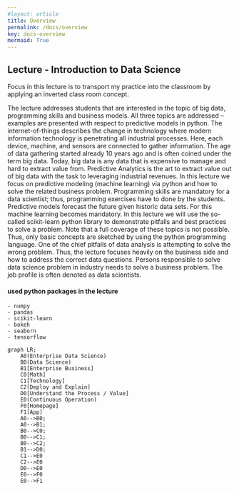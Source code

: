 ```yaml
---
#layout: article
title: Overview
permalink: /docs/overview
key: docs-overview
mermaid: True
---
```

## Lecture - Introduction to Data Science

Focus in this lecture is to transport my practice into the classroom by applying an inverted class room concept.

The lecture addresses students that are interested in the topic of big data, programming skills and business models. All three topics are addressed – examples are presented with respect to predictive models in python. The internet-of-things describes the change in technology where modern information technology is penetrating all industrial processes. Here, each device, machine, and sensors are connected to gather information. The age of data gathering started already 10 years ago and is often coined under the term big data. Today, big data is any data that is expensive to manage and hard to extract value from. Predictive Analytics is the art to extract value out of big data with the task to leveraging industrial revenues. In this lecture we focus on predictive modeling (machine learning) via python and how to solve the related business problem. Programming skills are mandatory for a data scientist; thus, programming exercises have to done by the students. Predictive models forecast the future given historic data sets. For this machine learning becomes mandatory. In this lecture we will use the so-called scikit-learn python library to demonstrate pitfalls and best practices to solve a problem. Note that a full coverage of these topics is not possible. Thus, only basic concepts are sketched by using the python programming language. One of the chief pitfalls of data analysis is attempting to solve the wrong problem. Thus, the lecture focuses heavily on the business side and how to address the correct data questions. Persons responsible to solve data science problem in industry needs to solve a business problem. The job profile is often denoted as data scientists.

#### used python packages in the lecture

```
- numpy
- pandas
- scikit-learn
- bokeh
- seaborn
- tensorflow
```

<!--more-->

```mermaid
graph LR;
    A0(Enterprise Data Science)
    B0(Data Science)
    B1[Enterprise Business]
    C0[Math]
    C1[Technology]
    C2[Deploy and Explain]
    D0[Understand the Process / Value]
    E0(Continuous Operation)
    F0[Homepage]
    F1[App]
    A0-->B0;
    A0-->B1;
    B0-->C0;
    B0-->C1;
    B0-->C2;
    B1-->D0;
    C1-->E0
    C2-->E0
    D0-->E0
    E0-->F0
    E0-->F1
```
